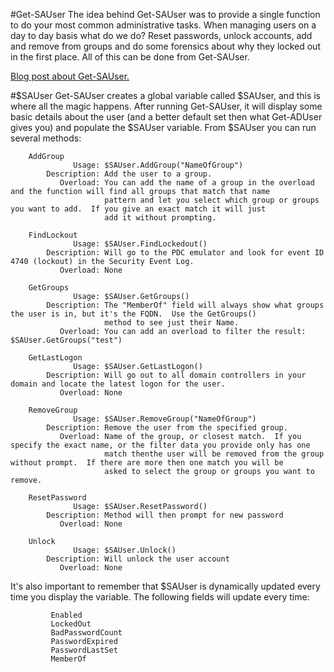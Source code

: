 #Get-SAUser
The idea behind Get-SAUser was to provide a single function to do your most common administrative tasks.  When managing users on a day to day basis what do we do?  Reset passwords, unlock accounts, add and remove from groups and do some forensics about why they locked out in the first place.  All of this can be done from Get-SAUser.

[Blog post about Get-SAUser.](https://thesurlyadmin.com/2016/08/11/simple-day-to-day-administration/)

#$SAUser
Get-SAUser creates a global variable called $SAUser, and this is where all the magic happens.  After running Get-SAUser, it will display some basic details about the user (and a better default set then what Get-ADUser gives you) and populate the $SAUser variable.  From $SAUser you can run several methods:

        AddGroup
                  Usage: $SAUser.AddGroup("NameOfGroup")
            Description: Add the user to a group.
               Overload: You can add the name of a group in the overload and the function will find all groups that match that name
                         pattern and let you select which group or groups you want to add.  If you give an exact match it will just
                         add it without prompting.

        FindLockout
                  Usage: $SAUser.FindLockedout()
            Description: Will go to the PDC emulator and look for event ID 4740 (lockout) in the Security Event Log. 
               Overload: None

        GetGroups
                  Usage: $SAUser.GetGroups()
            Description: The "MemberOf" field will always show what groups the user is in, but it's the FQDN.  Use the GetGroups() 
                         method to see just their Name.
               Overload: You can add an overload to filter the result:  $SAUser.GetGroups("test")

        GetLastLogon
                  Usage: $SAUser.GetLastLogon()
            Description: Will go out to all domain controllers in your domain and locate the latest logon for the user.
               Overload: None

        RemoveGroup
                  Usage: $SAUser.RemoveGroup("NameOfGroup")
            Description: Remove the user from the specified group. 
               Overload: Name of the group, or closest match.  If you specify the exact name, or the filter data you provide only has one
                         match thenthe user will be removed from the group without prompt.  If there are more then one match you will be
                         asked to select the group or groups you want to remove.

        ResetPassword
                  Usage: $SAUser.ResetPassword()
            Description: Method will then prompt for new password
               Overload: None

        Unlock
                  Usage: $SAUser.Unlock()
            Description: Will unlock the user account
               Overload: None
			   
It's also important to remember that $SAUser is dynamically updated every time you display the variable.  The following fields will update every time:

             Enabled
             LockedOut
             BadPasswordCount
             PasswordExpired
             PasswordLastSet
             MemberOf
			 
